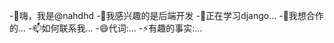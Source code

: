 -👋嗨，我是@nahdhd
-👀我感兴趣的是后端开发
-🌱正在学习django...
-💞我想合作的️...
-📫如何联系我...
-😄代词:...
-⚡有趣的事实:...

<!---
nahdhd/nahdhd是一个✨特殊✨存储库，因为它的“README.md”（此文件）出现在您的GitHub个人资料中。
您可以单击预览链接查看您的更改。
--->
